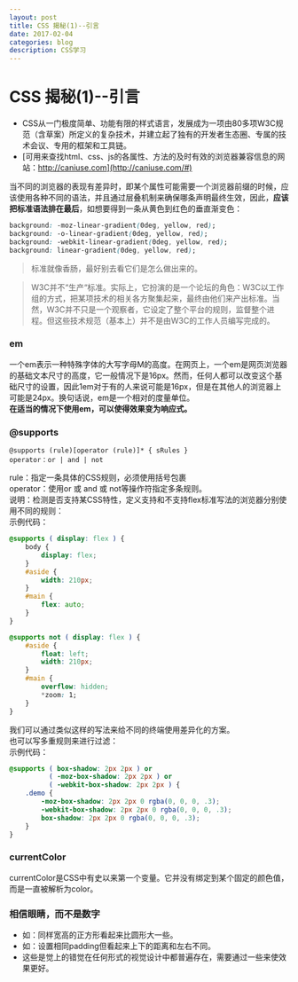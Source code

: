 ```yaml
---
layout: post
title: CSS 揭秘(1)--引言  
date: 2017-02-04
categories: blog
description: CSS学习
---
```


# CSS 揭秘(1)--引言      
 - CSS从一门极度简单、功能有限的样式语言，发展成为一项由80多项W3C规范（含草案）所定义的复杂技术，并建立起了独有的开发者生态圈、专属的技术会议、专用的框架和工具链。      
 - [可用来查找html、css、js的各属性、方法的及时有效的浏览器兼容信息的网站：http://caniuse.com](http://caniuse.com/#)      

当不同的浏览器的表现有差异时，即某个属性可能需要一个浏览器前缀的时候，应该使用各种不同的语法，并且通过层叠机制来确保哪条声明最终生效，因此，**应该把标准语法排在最后**，如想要得到一条从黄色到红色的垂直渐变色：      

``` css
background: -moz-linear-gradient(0deg, yellow, red);
background: -o-linear-gradient(0deg, yellow, red);
background: -webkit-linear-gradient(0deg, yellow, red);
background: linear-gradient(0deg, yellow, red);
```

> 标准就像香肠，最好别去看它们是怎么做出来的。      

> W3C并不“生产“标准。实际上，它扮演的是一个论坛的角色：W3C以工作组的方式，把某项技术的相关各方聚集起来，最终由他们来产出标准。当然，W3C并不只是一个观察者，它设定了整个平台的规则，监督整个进程。但这些技术规范（基本上）并不是由W3C的工作人员编写完成的。      

### em      
一个em表示一种特殊字体的大写字母M的高度。在网页上，一个em是网页浏览器的基础文本尺寸的高度，它一般情况下是16px。然而，任何人都可以改变这个基础尺寸的设置，因此1em对于有的人来说可能是16px，但是在其他人的浏览器上可能是24px。换句话说，em是一个相对的度量单位。      
**在适当的情况下使用em，可以使得效果变为响应式。**      

### @supports      

```
@supports (rule)[operator (rule)]* { sRules }
operator：or | and | not
```
rule：指定一条具体的CSS规则，必须使用括号包裹      
operator：使用or 或 and 或 not等操作符指定多条规则。      
说明：检测是否支持某CSS特性，定义支持和不支持flex标准写法的浏览器分别使用不同的规则：      
示例代码：      

``` css
@supports ( display: flex ) {
	body {
		display: flex;
	}
	#aside {
		width: 210px;
	}
	#main {
		flex: auto;
	}
}

@supports not ( display: flex ) {
	#aside {
		float: left;
		width: 210px;
	}
	#main {
		overflow: hidden;
		*zoom: 1;
	}
}
```
我们可以通过类似这样的写法来给不同的终端使用差异化的方案。      
也可以写多重规则来进行过滤：      
示例代码：      

``` css
@supports ( box-shadow: 2px 2px ) or
          ( -moz-box-shadow: 2px 2px ) or
          ( -webkit-box-shadow: 2px 2px ) {
	.demo {
		-moz-box-shadow: 2px 2px 0 rgba(0, 0, 0, .3);
		-webkit-box-shadow: 2px 2px 0 rgba(0, 0, 0, .3);
		box-shadow: 2px 2px 0 rgba(0, 0, 0, .3);
	}
}
```


### currentColor      
currentColor是CSS中有史以来第一个变量。它并没有绑定到某个固定的颜色值，而是一直被解析为color。      
      
### 相信眼睛，而不是数字      
 - 如：同样宽高的正方形看起来比圆形大一些。            
 - 如：设置相同padding但看起来上下的距离和左右不同。      
 - 这些是觉上的错觉在任何形式的视觉设计中都普遍存在，需要通过一些来使效果更好。      